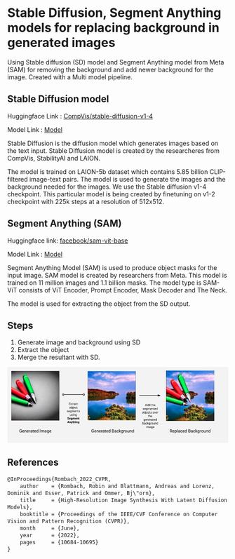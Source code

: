 # Stable Diffusion, Segment Anything models for replacing background in generated images

Using Stable diffusion (SD) model and Segment Anything model from Meta (SAM) for removing the background and add newer background for the image. Created with a Multi model pipeline.

## Stable Diffusion model

Huggingface Link : [CompVis/stable-diffusion-v1-4](https://huggingface.co/CompVis/stable-diffusion-v1-4)

Model Link : [Model](https://huggingface.co/CompVis/stable-diffusion-v1-4/tree/main)

Stable Diffusion is the diffusion model which generates images based on the text input. Stable Diffusion model is created by the researcheres from CompVis, StabilityAI and LAION.

The model is trained on LAION-5b dataset which contains 5.85 billion CLIP-filtered image-text pairs. The model is used to generate the images and the background needed for the images. We use the Stable diffusion v1-4 checkpoint. This particular model is being created by finetuning on v1-2 checkpoint with 225k steps at a resolution of 512x512.

## Segment Anything (SAM)

Huggingface link: [facebook/sam-vit-base](https://huggingface.co/facebook/sam-vit-base)

Model Link : [Model](https://segment-anything.com/)

Segment Anything Model (SAM) is used to produce object masks for the input image. SAM model is created by researchers from Meta. This model is trained on 11 million images and 1.1 billion masks. The model type is SAM-ViT consists of ViT Encoder, Prompt Encoder, Mask Decoder and The Neck.

The model is used for extracting the object from the SD output.

## Steps
1. Generate image and background using SD
2. Extract the object
3. Merge the resultant with SD.

![SD-SAM-working](https://github.com/mahendran-narayanan/SD-SAM-for-Background/blob/main/Pictures/SD-SAM-working.jpg)

## References
```
@InProceedings{Rombach_2022_CVPR,
    author    = {Rombach, Robin and Blattmann, Andreas and Lorenz, Dominik and Esser, Patrick and Ommer, Bj\"orn},
    title     = {High-Resolution Image Synthesis With Latent Diffusion Models},
    booktitle = {Proceedings of the IEEE/CVF Conference on Computer Vision and Pattern Recognition (CVPR)},
    month     = {June},
    year      = {2022},
    pages     = {10684-10695}
}
```
